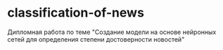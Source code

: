 # classification-of-news
Дипломная работа по теме "Создание модели на основе нейронных сетей для определения степени достоверности новостей"
